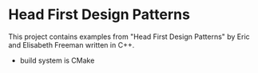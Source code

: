 Head First Design Patterns
================================

This project contains examples from "Head First Design Patterns" by Eric and Elisabeth Freeman written in C++.

 * build system is CMake 